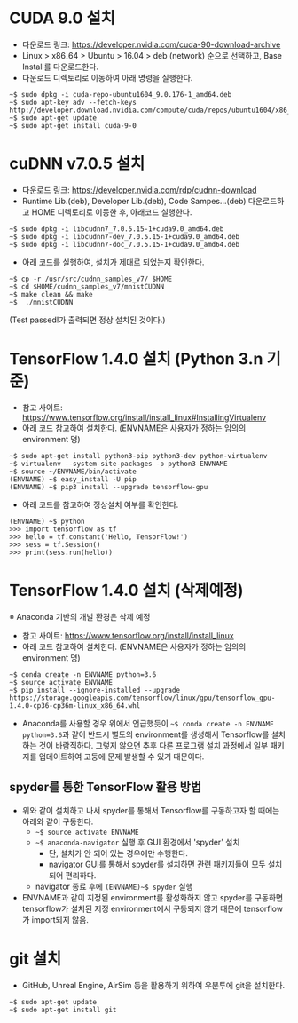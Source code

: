 # CUDA 9.0 설치
* 다운로드 링크: https://developer.nvidia.com/cuda-90-download-archive
* Linux > x86_64 > Ubuntu > 16.04 > deb (network) 순으로 선택하고, Base Install를 다운로드한다.
* 다운로드 디렉토리로 이동하여 아래 명령을 실행한다.
```
~$ sudo dpkg -i cuda-repo-ubuntu1604_9.0.176-1_amd64.deb
~$ sudo apt-key adv --fetch-keys http://developer.download.nvidia.com/compute/cuda/repos/ubuntu1604/x86_64/7fa2af80.pub
~$ sudo apt-get update
~$ sudo apt-get install cuda-9-0
```

# cuDNN v7.0.5 설치
* 다운로드 링크: https://developer.nvidia.com/rdp/cudnn-download
* Runtime Lib.(deb), Developer Lib.(deb), Code Sampes...(deb) 다운로드하고 HOME 디렉토리로 이동한 후, 아래코드 실행한다.
```
~$ sudo dpkg -i libcudnn7_7.0.5.15-1+cuda9.0_amd64.deb
~$ sudo dpkg -i libcudnn7-dev_7.0.5.15-1+cuda9.0_amd64.deb
~$ sudo dpkg -i libcudnn7-doc_7.0.5.15-1+cuda9.0_amd64.deb
```
* 아래 코드를 실행하여, 설치가 제대로 되었는지 확인한다.
```
~$ cp -r /usr/src/cudnn_samples_v7/ $HOME
~$ cd $HOME/cudnn_samples_v7/mnistCUDNN
~$ make clean && make
~$  ./mnistCUDNN
```
(Test passed!가 출력되면 정상 설치된 것이다.)

# TensorFlow 1.4.0 설치 (Python 3.n 기준)
* 참고 사이트: https://www.tensorflow.org/install/install_linux#InstallingVirtualenv
* 아래 코드 참고하여 설치한다. (ENVNAME은 사용자가 정하는 임의의 environment 명)
```
~$ sudo apt-get install python3-pip python3-dev python-virtualenv
~$ virtualenv --system-site-packages -p python3 ENVNAME
~$ source ~/ENVNAME/bin/activate
(ENVNAME) ~$ easy_install -U pip
(ENVNAME) ~$ pip3 install --upgrade tensorflow-gpu
```
* 아래 코드를 참고하여 정상설치 여부를 확인한다.
```
(ENVNAME) ~$ python
>>> import tensorflow as tf
>>> hello = tf.constant('Hello, TensorFlow!')
>>> sess = tf.Session()
>>> print(sess.run(hello))
```

# TensorFlow 1.4.0 설치 (삭제예정)
※ Anaconda 기반의 개발 환경은 삭제 예정
* 참고 사이트: https://www.tensorflow.org/install/install_linux
* 아래 코드 참고하여 설치한다. (ENVNAME은 사용자가 정하는 임의의 environment 명)
```
~$ conda create -n ENVNAME python=3.6
~$ source activate ENVNAME
~$ pip install --ignore-installed --upgrade https://storage.googleapis.com/tensorflow/linux/gpu/tensorflow_gpu-1.4.0-cp36-cp36m-linux_x86_64.whl
```
* Anaconda를 사용할 경우 위에서 언급했듯이 `~$ conda create -n ENVNAME python=3.6`과 같이 반드시 별도의 environment를 생성해서 Tensorflow를 설치하는 것이 바람직하다. 그렇지 않으면 추후 다른 프로그램 설치 과정에서 일부 패키지를 업데이트하여 고둥에 문제 발생할 수 있기 때문이다.

## spyder를 통한 TensorFlow 활용 방법
* 위와 같이 설치하고 나서 spyder를 통해서 Tensorflow를 구동하고자 할 때에는 아래와 같이 구동한다.
  * `~$ source activate ENVNAME`
  * `~$ anaconda-navigator` 실행 후 GUI 환경에서 'spyder' 설치
    * 단, 설치가 안 되어 있는 경우에만 수행한다.
    * navigator GUI를 통해서 spyder를 설치하면 관련 패키지들이 모두 설치되어 편리하다.
  * navigator 종료 후에 `(ENVNAME)~$ spyder` 실행
* ENVNAME과 같이 지정된 environment를 활성화하지 않고 spyder를 구동하면 tensorflow가 설치된 지정 environment에서 구동되지 않기 때문에 tensorflow가 import되지 않음.

# git 설치
* GitHub, Unreal Engine, AirSim 등을 활용하기 위하여 우분투에 git을 설치한다.
```
~$ sudo apt-get update
~$ sudo apt-get install git
```
